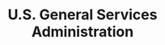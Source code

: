 ---
# This topic lives at
# https://digital.gov/topics/us-general-services-administration

slug: "us-general-services-administration"

# Topic Title
title: "U.S. General Services Administration"

# description — keep it short and clear
summary: ""


# Weight
weight: 1

# For more information on managing topics,
# see https://github.com/GSA/digitalgov.gov/wiki
---